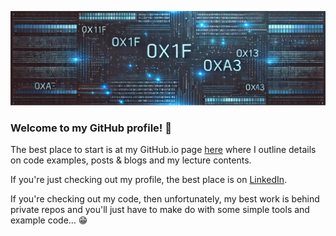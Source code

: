 ![image](./e5e6ef35-3ff1-407b-a73d-5d02b2fcc36d.PNG)

### Welcome to my GitHub profile! 👋

The best place to start is at my GitHub.io page [here](https://donnachaforde.github.io) where I outline details on code examples, posts & blogs and my lecture contents.

If you're just checking out my profile, the best place is on [LinkedIn](https://www.linkedin.com/in/donnachaforde/).

If you're checking out my code, then unfortunately, my best work is behind private repos and you'll just have to make do with some simple tools and example code... 😁

<!--
**donnachaforde/donnachaforde** is a ✨ _special_ ✨ repository because its `README.md` (this file) appears on your GitHub profile.

Here are some ideas to get you started:

- 🔭 I’m currently working on ...
- 🌱 I’m currently learning ...
- 👯 I’m looking to collaborate on ...
- 🤔 I’m looking for help with ...
- 💬 Ask me about ...
- 📫 How to reach me: ...
- 😄 Pronouns: ...
- ⚡ Fun fact: ...
-->

<!-- SEO hints = technical leader, architect, strategist>
